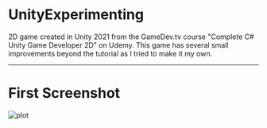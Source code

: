 # UnityExperimenting
2D game created in Unity 2021 from the GameDev.tv course "Complete C# Unity Game Developer 2D" on Udemy. This game has several small improvements beyond the tutorial as I tried to make it my own. 

---

**First Screenshot**
======
![plot](./gameplay-images/first-test.png)